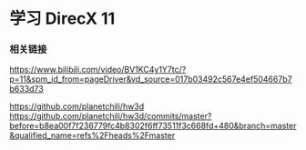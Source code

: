 
# 学习 DirecX 11

### 相关链接

https://www.bilibili.com/video/BV1KC4y1Y7tc/?p=11&spm_id_from=pageDriver&vd_source=017b03492c567e4ef504667b7b633d73

https://github.com/planetchili/hw3d
https://github.com/planetchili/hw3d/commits/master?before=b8ea00f7f236779fc4b8302f6ff73511f3c668fd+480&branch=master&qualified_name=refs%2Fheads%2Fmaster